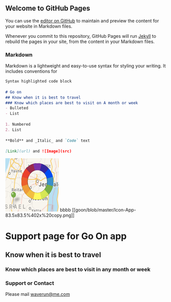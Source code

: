 ## Welcome to GitHub Pages

You can use the [editor on GitHub](https://github.com/waverun/goon/edit/master/index.md) to maintain and preview the content for your website in Markdown files.

Whenever you commit to this repository, GitHub Pages will run [Jekyll](https://jekyllrb.com/) to rebuild the pages in your site, from the content in your Markdown files.

### Markdown

Markdown is a lightweight and easy-to-use syntax for styling your writing. It includes conventions for

```markdown
Syntax highlighted code block

# Go on 
## Know when it is best to travel 
### Know which places are best to visit on A month or week 
- Bulleted
- List

1. Numbered
2. List

**Bold** and _Italic_ and `Code` text

[Link](url) and ![Image](src)
```

![Image](https://github.com/waverun/goon/blob/master/Icon-App-83.5x83.5@2x%20copy.png?raw=true)
bbbb
[[goon/blob/master/Icon-App-83.5x83.5%402x%20copy.png]]

# Support page for Go On app

## Know when it is best to travel 
### Know which places are best to visit in any month or week 

### Support or Contact

Please mail waverun@me.com
